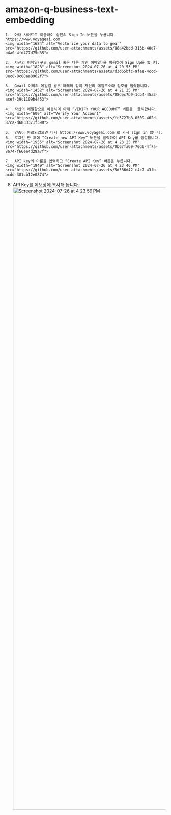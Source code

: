 # amazon-q-business-text-embedding
	1. 	아래 사이트로 이동하여 상단의 Sign In 버튼을 누릅니다.
    https://www.voyageai.com
    <img width="1684" alt="Vectorize your data to gear" src="https://github.com/user-attachments/assets/88a42bcd-313b-40e7-b4a0-4fd477d75d35">

	2.	자신의 이메일(구글 gmail 혹은 다른 개인 이메일)을 이용하여 Sign Up을 합니다.
    <img width="1828" alt="Screenshot 2024-07-26 at 4 20 53 PM" src="https://github.com/user-attachments/assets/d3d65bfc-9fee-4ccd-8ec8-8c80aa8962f7">

	3.	Gmail 이외의 메일일 경우 아래와 같이 자신의 메일주소와 암호를 입력합니다.
    <img width="1452" alt="Screenshot 2024-07-26 at 4 21 25 PM" src="https://github.com/user-attachments/assets/08dec7b9-1cb4-45a3-acef-39c1109b4453">

	4.	자신의 메일함으로 이동하여 아래 “VERIFY YOUR ACCOUNT” 버튼을  클릭합니다.
    <img width="609" alt="Verify Your Account" src="https://github.com/user-attachments/assets/fc5727b8-0509-462d-87ca-d6833371f398">

	5.	인증이 완료되었으면 다시 https://www.voyageai.com 로 가서 sign in 합니다.
	6.	로그인 한 후에 “Create new API Key” 버튼을 클릭하여 API Key를 생성합니다.
    <img width="1955" alt="Screenshot 2024-07-26 at 4 23 25 PM" src="https://github.com/user-attachments/assets/0b67fa69-70d6-4f7a-8674-f66ee4d29a7f">

	7.	API key의 이름을 입력하고 “Create API Key” 버튼을 누릅니다.
    <img width="1949" alt="Screenshot 2024-07-26 at 4 23 46 PM" src="https://github.com/user-attachments/assets/5d586d42-c4c7-43fb-acdd-381cb12e0874">

  8. API Key를 메모장에 복사해 둡니다.
    <img width="1951" alt="Screenshot 2024-07-26 at 4 23 59 PM" src="https://github.com/user-attachments/assets/2127ad51-0b8f-44fd-96a6-1c469507f96a">

